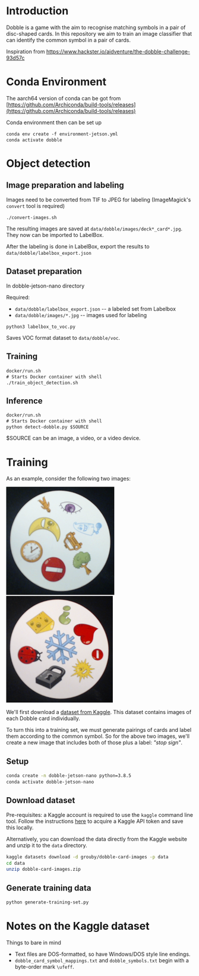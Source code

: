 # Introduction

Dobble is a game with the aim to recognise matching symbols in a pair of disc-shaped cards. In this repository we aim to train an image classifier that can identify the common symbol in a pair of cards.

Inspiration from https://www.hackster.io/aidventure/the-dobble-challenge-93d57c

# Conda Environment

The aarch64 version of conda can be got from [https://github.com/Archiconda/build-tools/releases](https://github.com/Archiconda/build-tools/releases)

Conda environment then can be set up 

```
conda env create -f environment-jetson.yml
conda activate dobble
```

# Object detection

## Image preparation and labeling
Images need to be converted from TIF to JPEG for labeling (ImageMagick's `convert` tool is required)
```
./convert-images.sh
```

The resulting images are saved at `data/dobble/images/deck*_card*.jpg`. They now can be imported to LabelBox. 

After the labeling is done in LabelBox, export the results to `data/dobble/labelbox_export.json`

## Dataset preparation
In dobble-jetson-nano directory

Required: 
* `data/dobble/labelbox_export.json` -- a labeled set from Labelbox
* `data/dobble/images/*.jpg` -- images used for labeling

```
python3 labelbox_to_voc.py
```

Saves VOC format dataset to `data/dobble/voc`.

## Training
```
docker/run.sh
# Starts Docker container with shell
./train_object_detection.sh
```

## Inference
```
docker/run.sh
# Starts Docker container with shell
python detect-dobble.py $SOURCE
```
$SOURCE can be an image, a video, or a video device.

# Training

As an example, consider the following two images:

![](doc/example_1.png)
![](doc/example_2.png)

We'll first download a [dataset from Kaggle](https://www.kaggle.com/grouby/dobble-card-images). This dataset contains images of each Dobble card individually.

To turn this into a training set, we must generate pairings of cards and label them according to the common symbol. So for the above two images, we'll create a new image that includes both of those plus a label: _"stop sign"_.

## Setup

```sh
conda create -n dobble-jetson-nano python=3.8.5
conda activate dobble-jetson-nano
```

## Download dataset

Pre-requisites: a Kaggle account is required to use the `kaggle` command line tool. Follow the instructions [here](https://www.kaggle.com/docs/api) to acquire a Kaggle API token and save this locally.

Alternatively, you can download the data directly from the Kaggle website and unzip it to the `data` directory.

```sh
kaggle datasets download -d grouby/dobble-card-images -p data
cd data
unzip dobble-card-images.zip
```

## Generate training data

```sh
python generate-training-set.py
```

# Notes on the Kaggle dataset

Things to bare in mind

* Text files are DOS-formatted, so have Windows/DOS style line endings.
* `dobble_card_symbol_mappings.txt` and `dobble_symbols.txt` begin with a byte-order mark `\ufeff`.
